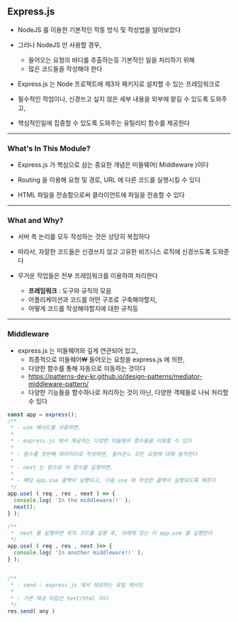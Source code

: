 ## Express.js

- NodeJS 를 이용한 기본적인 작동 방식 및 작성법을 알아보았다


- 그러나 NodeJS 만 사용할 경우,
  - 들어오는 요청의 바디를 추출하는등 기본적인 일을 처리하기 위해
  - 많은 코드들을 작성해야 한다


- Express.js 는 Node 프로젝트에 제3자 패키지로 설치할 수 있는 프레임워크로


- 필수적인 작업이나, 신경쓰고 싶지 않은 세부 내용을 외부에 맡길 수 있도록 도와주고,


- 핵심적인일에 집중할 수 있도록 도와주는 유틸리티 함수를 제공한다

---

### What's In This Module?

- Express.js 가 핵심으로 삼는 중요한 개념은 미들웨어( Middleware )이다


- Routing 을 이용해 요청 및 경로, URL 에 다른 코드를 실행시킬 수 있다


- HTML 파일을 전송함으로써 클라이언트에 파일을 전송할 수 있다

---

### What and Why?

- 서버 측 논리를 모두 작성하는 것은 상당히 복잡하다


- 따라서, 자잘한 코드들은 신경쓰지 않고 고유한 비즈니스 로직에 신경쓰도록 도와준다


- 무거운 작업들은 전부 프레임워크를 이용하여 처리한다
  - **프레임워크** : 도구와 규칙의 모음
  - 어플리케이션과 코드를 어떤 구조로 구축해야할지,
  - 어떻게 코드를 작성해야할지에 대한 규칙등

---

### Middleware

- express.js 는 미들웨어와 깊게 연관되어 있고,
  - 최종적으로 미들웨어₩ 들어오는 요청을 express.js 에 의한,
  - 다양한 함수를 통해 자동으로 이동하는 것이다
  - https://patterns-dev-kr.github.io/design-patterns/mediator-middleware-pattern/
  - 다양한 기능들을 함수하나로 처리하는 것이 아닌, 다양한 객체들로 나눠 처리할 수 있다


````javascript
const app = express();
/**
 * - use 메서드를 사용하면,
 *
 * - express.js 에서 제공하는 다양한 미들웨어 함수들을 이용할 수 있다
 * 
 * - 함수를 첫번째 파라미터로 작성하면, 들어온느 모든 요청에 대해 동작한다
 * 
 * - next 는 함수로 이 함수를 실행하면,
 * 
 * - 해당 app.use 콜백이 실행되고, 다음 use 에 작성한 콜백이 실행되도록 해준다
 */
app.use( ( req , res , next ) => {
  console.log( 'In the middleware!!' );
  next();
} );

/**
 *  next 를 실행하면 위의 코드를 실행 후, 아래에 있는 이 app.use 를 실행한다
 */
app.use( ( req , res , next )=> {
  console.log( 'In another middleware!!' );
} );


````

````javascript

/**
 * - send : express.js 에서 제공하는 유틸 메서드
 * 
 * - 기본 제공 타입은 text/html 이다
 */
res.send( any )


````
